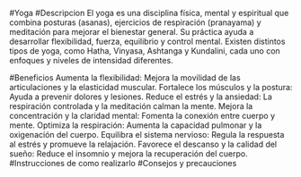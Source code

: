 #Yoga
#Descripcion
El yoga es una disciplina física, mental y espiritual que combina posturas (asanas), ejercicios de respiración (pranayama) y meditación para mejorar el bienestar general. Su práctica ayuda a desarrollar flexibilidad, fuerza, equilibrio y control mental. Existen distintos tipos de yoga, como Hatha, Vinyasa, Ashtanga y Kundalini, cada uno con enfoques y niveles de intensidad diferentes.


#Beneficios
Aumenta la flexibilidad: Mejora la movilidad de las articulaciones y la elasticidad muscular.
Fortalece los músculos y la postura: Ayuda a prevenir dolores y lesiones.
Reduce el estrés y la ansiedad: La respiración controlada y la meditación calman la mente.
Mejora la concentración y la claridad mental: Fomenta la conexión entre cuerpo y mente.
Optimiza la respiración: Aumenta la capacidad pulmonar y la oxigenación del cuerpo.
Equilibra el sistema nervioso: Regula la respuesta al estrés y promueve la relajación.
Favorece el descanso y la calidad del sueño: Reduce el insomnio y mejora la recuperación del cuerpo.
#Instrucciones de como realizarlo
#Consejos y precauciones
